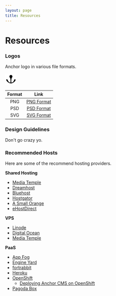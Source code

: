 ```yaml
---
layout: page
title: Resources
---
```


# Resources

### Logos

Anchor logo in various file formats.

![Anchor logo](/images/anchor.png)

| Format | Link |
|:------:|:----:|
| PNG    | [PNG Format](/images/anchor.png) |
| PSD    | [PSD Format](/images/anchor.psd) |
| SVG    | [SVG Format](/images/anchor.svg) |

### Design Guidelines

Don't go crazy yo.

### Recommended Hosts

Here are some of the recommend hosting providers.

**Shared Hosting**

*   [Media Temple](http://mediatemple.net/webhosting/gs/)
*   [Dreamhost](http://dreamhost.com/)
*   [Bluehost](http://bluehost.com/)
*   [Hostgator](http://hostgator.com/)
*   [A Small Orange](http://asmallorange.com/)
*   [eHostDirect](http://ehostdirect.com/)

**VPS**

*   [Linode](http://linode.com/)
*   [Digital Ocean](https://www.digitalocean.com/)
*   [Media Temple](http://mediatemple.net/webhosting/ve/)

**PaaS**

*   [App Fog](http://appfog.com/)
*   [Engine Yard](http://engineyard.com/)
*   [fortrabbit](https://www.fortrabbit.com)
*   [Heroku](https://heroku.com)
*   [OpenShift](http://openshift.com/)
    *   [Deploying Anchor CMS on OpenShift](http://www.mseri.me/deploying-anchor-cms-on-openshift/)
*   [Pagoda Box](http://pagodabox.io/)
